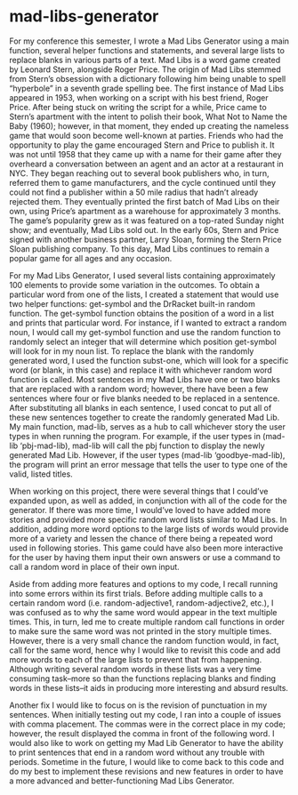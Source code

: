 # mad-libs-generator

For my conference this semester, I wrote a Mad Libs Generator using a main function, several helper functions and statements, and several large lists to replace blanks in various parts of a text. Mad Libs is a word game created by Leonard Stern, alongside Roger Price. The origin of Mad Libs stemmed from Stern’s obsession with a dictionary following him being unable to spell “hyperbole” in a seventh grade spelling bee. The first instance of Mad Libs appeared in 1953, when working on a script with his best friend, Roger Price. After being stuck on writing the script for a while, Price came to Stern’s apartment with the intent to polish their book, What Not to Name the Baby (1960); however, in that moment, they ended up creating the nameless game that would soon become well-known at parties. Friends who had the opportunity to play the game encouraged Stern and Price to publish it. It was not until 1958 that they came up with a name for their game after they overheard a conversation between an agent and an actor at a restaurant in NYC. They began reaching out to several book publishers who, in turn, referred them to game manufacturers, and the cycle continued until they could not find a publisher within a 50 mile radius that hadn’t already rejected them. They eventually printed the first batch of Mad Libs on their own, using Price’s apartment as a warehouse for approximately 3 months. The game’s popularity grew as it was featured on a top-rated Sunday night show; and eventually, Mad Libs sold out. In the early 60s, Stern and Price signed with another business partner, Larry Sloan, forming the Stern Price Sloan publishing company. To this day, Mad Libs continues to remain a popular game for all ages and any occasion.

For my Mad Libs Generator, I used several lists containing approximately 100 elements to provide some variation in the outcomes. To obtain a particular word from one of the lists, I created a statement that would use two helper functions: get-symbol and the DrRacket built-in random function. The get-symbol function obtains the position of a word in a list and prints that particular word. For instance, if I wanted to extract a random noun, I would call my get-symbol function and use the random function to randomly select an integer that will determine which position get-symbol will look for in my noun list. To replace the blank with the randomly generated word, I used the function subst-one, which will look for a specific word (or blank, in this case) and replace it with whichever random word function is called. Most sentences in my Mad Libs have one or two blanks that are replaced with a random word; however, there have been a few sentences where four or five blanks needed to be replaced in a sentence. After substituting all blanks in each sentence, I used concat to put all of these new sentences together to create the randomly generated Mad Lib. My main function, mad-lib, serves as a hub to call whichever story the user types in when running the program. For example, if the user types in (mad-lib ‘pbj-mad-lib), mad-lib will call the pbj function to display the newly generated Mad Lib. However, if the user types (mad-lib ‘goodbye-mad-lib), the program will print an error message that tells the user to type one of the valid, listed titles.

When working on this project, there were several things that I could’ve expanded upon, as well as added, in conjunction with all of the code for the generator. If there was more time, I would’ve loved to have added more stories and provided more specific random word lists similar to Mad Libs. In addition, adding more word options to the large lists of words would provide more of a variety and lessen the chance of there being a repeated word used in following stories. This game could have also been more interactive for the user by having them input their own answers or use a command to call a random word in place of their own input.

Aside from adding more features and options to my code, I recall running into some errors within its first trials. Before adding multiple calls to a certain random word (i.e. random-adjective1, random-adjective2, etc.), I was confused as to why the same word would appear in the text multiple times. This, in turn, led me to create multiple random call functions in order to make sure the same word was not printed in the story multiple times. However, there is a very small chance the random function would, in fact, call for the same word, hence why I would like to revisit this code and add more words to each of the large lists to prevent that from happening. Although writing several random words in these lists was a very time consuming task–more so than the functions replacing blanks and finding words in these lists–it aids in producing more interesting and absurd results.

Another fix I would like to focus on is the revision of punctuation in my sentences. When initially testing out my code, I ran into a couple of issues with comma placement. The commas were in the correct place in my code; however, the result displayed the comma in front of the following word. I would also like to work on getting my Mad Lib Generator to have the ability to print sentences that end in a random word without any trouble with periods. Sometime in the future, I would like to come back to this code and do my best to implement these revisions and new features in order to have a more advanced and better-functioning Mad Libs Generator.
